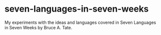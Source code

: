 # seven-languages-in-seven-weeks
My experiments with the ideas and languages covered in Seven Languages in Seven Weeks by Bruce A. Tate.
